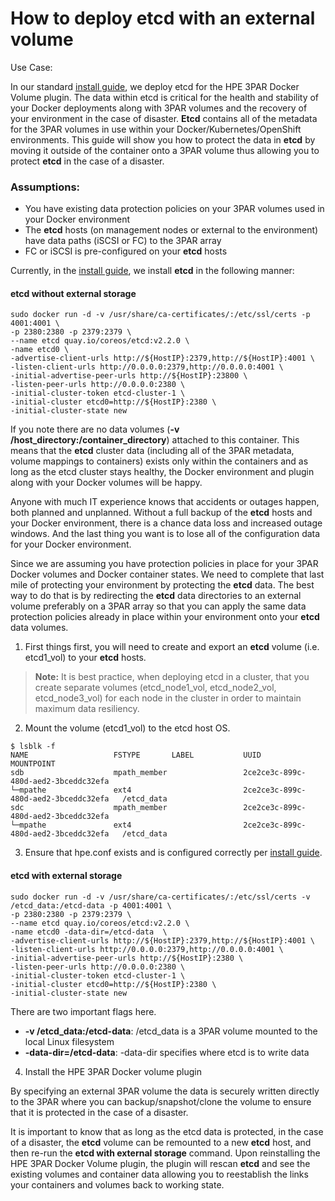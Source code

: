 # How to deploy etcd with an external volume

Use Case:

In our standard [install guide](https://github.com/budhac/python-hpedockerplugin/blob/master/docs/quick_start_guide.md), we deploy etcd for the HPE 3PAR Docker Volume plugin. The data within etcd is critical for the health and stability of your Docker deployments along with 3PAR volumes and the recovery of your environment in the case of disaster. **Etcd** contains all of the metadata for the 3PAR volumes in use within your Docker/Kubernetes/OpenShift environments. This guide will show you how to protect the data in **etcd** by moving it outside of the container onto a 3PAR volume thus allowing you to protect **etcd** in the case of a disaster.

### Assumptions:
* You have existing data protection policies on your 3PAR volumes used in your Docker environment
* The **etcd** hosts (on management nodes or external to the environment) have data paths (iSCSI or FC) to the 3PAR array
* FC or iSCSI is pre-configured on your **etcd** hosts

Currently, in the [install guide](https://github.com/budhac/python-hpedockerplugin/blob/master/docs/quick_start_guide.md), we install **etcd** in the following manner:

#### etcd without external storage

```
sudo docker run -d -v /usr/share/ca-certificates/:/etc/ssl/certs -p 4001:4001 \
-p 2380:2380 -p 2379:2379 \
--name etcd quay.io/coreos/etcd:v2.2.0 \
-name etcd0 \
-advertise-client-urls http://${HostIP}:2379,http://${HostIP}:4001 \
-listen-client-urls http://0.0.0.0:2379,http://0.0.0.0:4001 \
-initial-advertise-peer-urls http://${HostIP}:23800 \
-listen-peer-urls http://0.0.0.0:2380 \
-initial-cluster-token etcd-cluster-1 \
-initial-cluster etcd0=http://${HostIP}:2380 \
-initial-cluster-state new
```

If you note there are no data volumes (**-v /host_directory:/container_directory**) attached to this container. This means that the **etcd** cluster data (including all of the 3PAR metadata, volume mappings to containers) exists only within the containers and as long as the etcd cluster stays healthy, the Docker environment and plugin along with your Docker volumes will be happy.

Anyone with much IT experience knows that accidents or outages happen, both planned and unplanned. Without a full backup of the **etcd** hosts and your Docker environment, there is a chance data loss and increased outage windows. And the last thing you want is to lose all of the configuration data for your Docker environment.

Since we are assuming you have protection policies in place for your 3PAR Docker volumes and Docker container states. We need to complete that last mile of protecting your environment by protecting the **etcd** data. The best way to do that is by redirecting the **etcd** data directories to an external volume preferably on a 3PAR array so that you can apply the same data protection policies already in place within your environment onto your **etcd** data volumes.

1. First things first, you will need to create and export an **etcd** volume (i.e. etcd1_vol) to your **etcd** hosts.

>**Note:** It is best practice, when deploying etcd in a cluster, that you create separate volumes (etcd_node1_vol, etcd_node2_vol, etcd_node3_vol) for each node in the cluster in order to maintain maximum data resiliency.

2. Mount the volume (etcd1_vol) to the etcd host OS.

```
$ lsblk -f
NAME                   FSTYPE       LABEL           UUID                                   MOUNTPOINT
sdb                    mpath_member                 2ce2ce3c-899c-480d-aed2-3bceddc32efa
└─mpathe               ext4                         2ce2ce3c-899c-480d-aed2-3bceddc32efa   /etcd_data
sdc                    mpath_member                 2ce2ce3c-899c-480d-aed2-3bceddc32efa
└─mpathe               ext4                         2ce2ce3c-899c-480d-aed2-3bceddc32efa   /etcd_data
```

3. Ensure that hpe.conf exists and is configured correctly per [install guide](https://github.com/budhac/python-hpedockerplugin/blob/master/docs/quick_start_guide.md).

#### etcd with external storage

```
sudo docker run -d -v /usr/share/ca-certificates/:/etc/ssl/certs -v /etcd_data:/etcd-data -p 4001:4001 \
-p 2380:2380 -p 2379:2379 \
--name etcd quay.io/coreos/etcd:v2.2.0 \
-name etcd0 -data-dir=/etcd-data  \
-advertise-client-urls http://${HostIP}:2379,http://${HostIP}:4001 \
-listen-client-urls http://0.0.0.0:2379,http://0.0.0.0:4001 \
-initial-advertise-peer-urls http://${HostIP}:2380 \
-listen-peer-urls http://0.0.0.0:2380 \
-initial-cluster-token etcd-cluster-1 \
-initial-cluster etcd0=http://${HostIP}:2380 \
-initial-cluster-state new
```

There are two important flags here.

* **-v /etcd_data:/etcd-data**: /etcd_data is a 3PAR volume mounted to the local Linux filesystem
* **-data-dir=/etcd-data**: -data-dir specifies where etcd is to write data

4. Install the HPE 3PAR Docker volume plugin

By specifying an external 3PAR volume the data is securely written directly to the 3PAR where you can backup/snapshot/clone the volume to ensure that it is protected in the case of a disaster.

It is important to know that as long as the etcd data is protected, in the case of a disaster, the **etcd** volume can be remounted to a new **etcd** host, and then re-run the **etcd with external storage** command. Upon reinstalling the HPE 3PAR Docker Volume plugin, the plugin will rescan **etcd** and see the existing volumes and container data allowing you to reestablish the links your containers and volumes back to working state.
